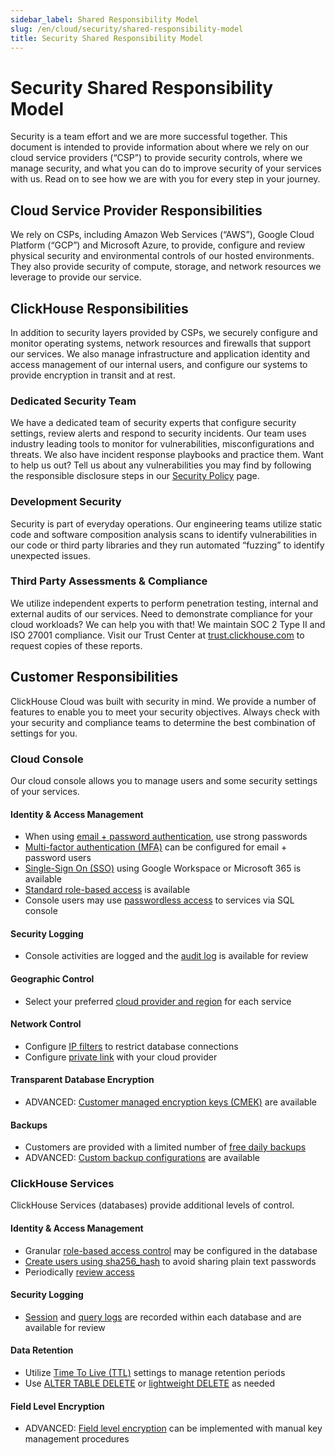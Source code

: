```yaml
---
sidebar_label: Shared Responsibility Model
slug: /en/cloud/security/shared-responsibility-model
title: Security Shared Responsibility Model
---
```

# Security Shared Responsibility Model

Security is a team effort and we are more successful together. This document is intended to provide information about where we rely on our cloud service providers (“CSP”) to provide security controls, where we manage security, and what you can do to improve security of your services with us. Read on to see how we are with you for every step in your journey.

## Cloud Service Provider Responsibilities
We rely on CSPs, including Amazon Web Services (“AWS”), Google Cloud Platform (“GCP”) and Microsoft Azure, to provide, configure and review physical security and environmental controls of our hosted environments. They also provide security of compute, storage, and network resources we leverage to provide our service.

## ClickHouse Responsibilities
In addition to security layers provided by CSPs, we securely configure and monitor operating systems, network resources and firewalls that support our services. We also manage infrastructure and application identity and access management of our internal users, and configure our systems to provide encryption in transit and at rest.

### Dedicated Security Team
We have a dedicated team of security experts that configure security settings, review alerts and respond to security incidents. Our team uses industry leading tools to monitor for vulnerabilities, misconfigurations and threats. We also have incident response playbooks and practice them. Want to help us out? Tell us about any vulnerabilities you may find by following the responsible disclosure steps in our [Security Policy](https://github.com/ClickHouse/ClickHouse/security/policy) page.

### Development Security
Security is part of everyday operations. Our engineering teams utilize static code and software composition analysis scans to identify vulnerabilities in our code or third party libraries and they run automated “fuzzing” to identify unexpected issues.

### Third Party Assessments & Compliance
We utilize independent experts to perform penetration testing, internal and external audits of our services. Need to demonstrate compliance for your cloud workloads? We can help you with that! We maintain SOC 2 Type II and ISO 27001 compliance. Visit our Trust Center at [trust.clickhouse.com](trust.clickhouse.com) to request copies of these reports.

## Customer Responsibilities
ClickHouse Cloud was built with security in mind. We provide a number of features to enable you to meet your security objectives. Always check with your security and compliance teams to determine the best combination of settings for you. 

### Cloud Console
Our cloud console allows you to manage users and some security settings of your services.

#### Identity & Access Management
- When using [email + password authentication](/docs/en/cloud/security/cloud-authentication#email--password), use strong passwords
- [Multi-factor authentication (MFA)](/docs/en/cloud/security/cloud-authentication#multi-factor-authhentication) can be configured for email + password users
- [Single-Sign On (SSO)](/docs/en/cloud/security/cloud-authentication#sso-using-google-or-microsoft-social-authentication) using Google Workspace or Microsoft 365 is available
- [Standard role-based access](/docs/en/cloud/security/cloud-access-management#console-roles) is available
- Console users may use [passwordless access](/docs/en/cloud/security/cloud-access-management#more-on-passwordless-authentication) to services via SQL console

#### Security Logging
- Console activities are logged and the [audit log](/docs/en/cloud/security/audit-logging) is available for review

#### Geographic Control
- Select your preferred [cloud provider and region](/docs/en/cloud/reference/supported-regions) for each service

#### Network Control
- Configure [IP filters](/docs/en/cloud/security/setting-ip-filters) to restrict database connections
- Configure [private link](/docs/en/cloud/security/private-link-overview) with your cloud provider

#### Transparent Database Encryption
- ADVANCED: [Customer managed encryption keys (CMEK)](/docs/en/cloud/security/cmek) are available

#### Backups
- Customers are provided with a limited number of [free daily backups](/docs/en/cloud/manage/backups#default-backup-policy)
- ADVANCED: [Custom backup configurations](/docs/en/cloud/manage/backups#configurable-backups) are available

### ClickHouse Services
ClickHouse Services (databases) provide additional levels of control.

#### Identity & Access Management
- Granular [role-based access control](/docs/en/cloud/security/users-and-roles#database-roles) may be configured in the database
- [Create users using sha256_hash](/docs/en/cloud/security/cloud-authentication#database-user-id--password) to avoid sharing plain text passwords
- Periodically [review access](/docs/en/cloud/security/users-and-roles#creating-sql-console-roles)

#### Security Logging
- [Session](/docs/en/operations/system-tables/session_log) and [query logs](/docs/en/operations/system-tables/query_log) are recorded within each database and are available for review

#### Data Retention
- Utilize [Time To Live (TTL)](/docs/en/sql-reference/statements/alter/ttl) settings to manage retention periods
- Use [ALTER TABLE DELETE](/docs/en/sql-reference/statements/alter/delete) or [lightweight DELETE](/docs/en/sql-reference/statements/delete) as needed

#### Field Level Encryption
- ADVANCED: [Field level encryption](/docs/en/sql-reference/functions/encrypt-functions) can be implemented with manual key management procedures

